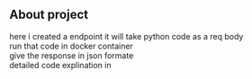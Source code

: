 ## About project
here i created a endpoint it will take python code as a req body 
<br>
run that code in docker container 
<br>
give the response in json formate 
<br>
detailed code explination in 
